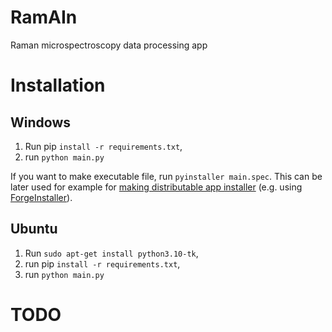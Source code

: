 # RamAIn

Raman microspectroscopy data processing app

# Installation

## Windows
  1. Run pip `install -r requirements.txt`,
  2. run `python main.py`

If you want to make executable file, run `pyinstaller main.spec`.
This can be later used for example for [making distributable app installer](https://www.pythonguis.com/tutorials/packaging-pyside6-applications-windows-pyinstaller-installforge/) (e.g. using [ForgeInstaller](https://installforge.net/)).

## Ubuntu
  1. Run `sudo apt-get install python3.10-tk`,
  2. run pip `install -r requirements.txt`,
  3. run `python main.py`

# TODO


